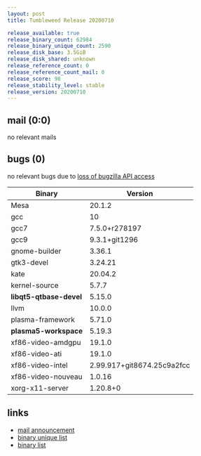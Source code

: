 ```yaml
---
layout: post
title: Tumbleweed Release 20200710

release_available: true
release_binary_count: 62984
release_binary_unique_count: 2590
release_disk_base: 3.5GiB
release_disk_shared: unknown
release_reference_count: 0
release_reference_count_mail: 0
release_score: 98
release_stability_level: stable
release_version: 20200710
---
```


## mail (0:0)

no relevant mails

## bugs (0)

<!--more-->

no relevant bugs due to [loss of bugzilla API access](https://bugzilla.opensuse.org/show_bug.cgi?id=1157722)

Binary | Version
--- | ---
Mesa | 20.1.2
gcc | 10
gcc7 | 7.5.0+r278197
gcc9 | 9.3.1+git1296
gnome-builder | 3.36.1
gtk3-devel | 3.24.21
kate | 20.04.2
kernel-source | 5.7.7
**libqt5-qtbase-devel** | 5.15.0
llvm | 10.0.0
plasma-framework | 5.71.0
**plasma5-workspace** | 5.19.3
xf86-video-amdgpu | 19.1.0
xf86-video-ati | 19.1.0
xf86-video-intel | 2.99.917+git8674.25c9a2fcc
xf86-video-nouveau | 1.0.16
xorg-x11-server | 1.20.8+0

## links

- [mail announcement](https://lists.opensuse.org/opensuse-factory/2020-07/msg00269.html)
- [binary unique list](http://download.opensuse.org/history/20200710/rpm.unique.list)
- [binary list](http://download.opensuse.org/history/20200710/rpm.list)
